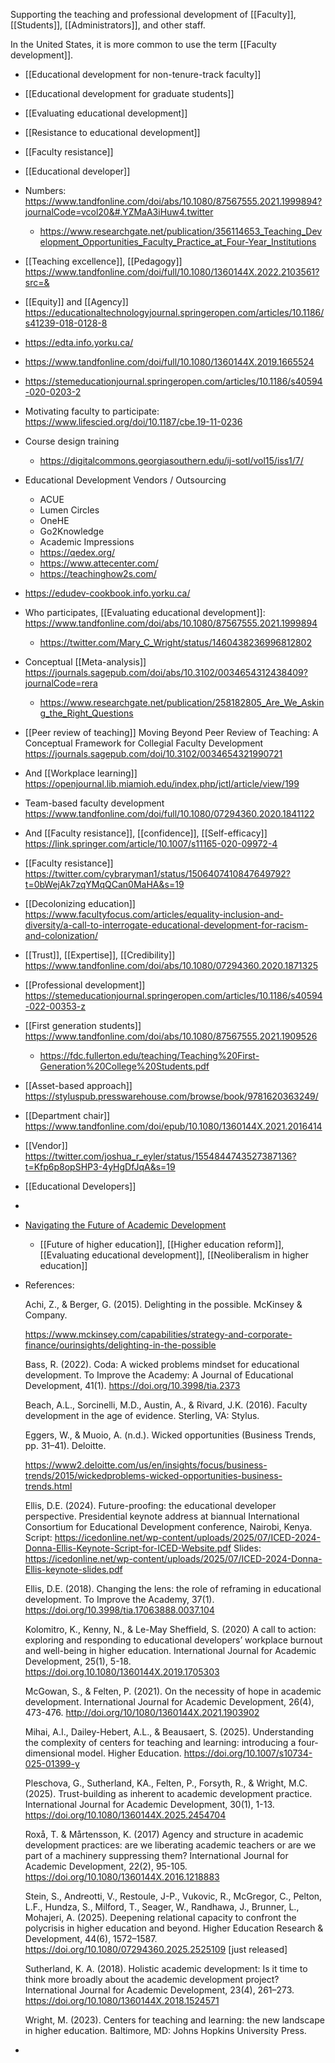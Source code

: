 Supporting the teaching and professional development of [[Faculty]], [[Students]], [[Administrators]], and other staff.

In the United States, it is more common to use the term [[Faculty development]].

- [[Educational development for non-tenure-track faculty]]
- [[Educational development for graduate students]]
- [[Evaluating educational development]]
- [[Resistance to educational development]]
- [[Faculty resistance]]
- [[Educational developer]]
- Numbers: https://www.tandfonline.com/doi/abs/10.1080/87567555.2021.1999894?journalCode=vcol20&#.YZMaA3iHuw4.twitter
	- https://www.researchgate.net/publication/356114653_Teaching_Development_Opportunities_Faculty_Practice_at_Four-Year_Institutions
- [[Teaching excellence]], [[Pedagogy]] https://www.tandfonline.com/doi/full/10.1080/1360144X.2022.2103561?src=&
- [[Equity]] and [[Agency]] https://educationaltechnologyjournal.springeropen.com/articles/10.1186/s41239-018-0128-8
- https://edta.info.yorku.ca/
- https://www.tandfonline.com/doi/full/10.1080/1360144X.2019.1665524
- https://stemeducationjournal.springeropen.com/articles/10.1186/s40594-020-0203-2
- Motivating faculty to participate: https://www.lifescied.org/doi/10.1187/cbe.19-11-0236
- Course design training
	- https://digitalcommons.georgiasouthern.edu/ij-sotl/vol15/iss1/7/
- Educational Development Vendors / Outsourcing
	- ACUE
	- Lumen Circles
	- OneHE
	- Go2Knowledge
	- Academic Impressions
	- https://qedex.org/
	- https://www.attecenter.com/
	- https://teachinghow2s.com/
- https://edudev-cookbook.info.yorku.ca/
- Who participates, [[Evaluating educational development]]: https://www.tandfonline.com/doi/abs/10.1080/87567555.2021.1999894
	- https://twitter.com/Mary_C_Wright/status/1460438236996812802
- Conceptual [[Meta-analysis]] https://journals.sagepub.com/doi/abs/10.3102/0034654312438409?journalCode=rera
	- https://www.researchgate.net/publication/258182805_Are_We_Asking_the_Right_Questions
- [[Peer review of teaching]] Moving Beyond Peer Review of Teaching: A Conceptual Framework for Collegial Faculty Development https://journals.sagepub.com/doi/10.3102/0034654321990721
- And [[Workplace learning]] https://openjournal.lib.miamioh.edu/index.php/jctl/article/view/199
- Team-based faculty development https://www.tandfonline.com/doi/full/10.1080/07294360.2020.1841122
- And [[Faculty resistance]], [[confidence]], [[Self-efficacy]] https://link.springer.com/article/10.1007/s11165-020-09972-4
- [[Faculty resistance]] https://twitter.com/cybraryman1/status/1506407410847649792?t=0bWejAk7zqYMqQCan0MaHA&s=19
- [[Decolonizing education]] https://www.facultyfocus.com/articles/equality-inclusion-and-diversity/a-call-to-interrogate-educational-development-for-racism-and-colonization/
- [[Trust]], [[Expertise]], [[Credibility]] https://www.tandfonline.com/doi/abs/10.1080/07294360.2020.1871325
- [[Professional development]] https://stemeducationjournal.springeropen.com/articles/10.1186/s40594-022-00353-z
- [[First generation students]] https://www.tandfonline.com/doi/abs/10.1080/87567555.2021.1909526
	- https://fdc.fullerton.edu/teaching/Teaching%20First-Generation%20College%20Students.pdf
- [[Asset-based approach]] https://styluspub.presswarehouse.com/browse/book/9781620363249/
- [[Department chair]] https://www.tandfonline.com/doi/epub/10.1080/1360144X.2021.2016414
- [[Vendor]] https://twitter.com/joshua_r_eyler/status/1554844743527387136?t=Kfp6p8opSHP3-4yHgDfJqA&s=19
- [[Educational Developers]]
-
- [Navigating the Future of Academic Development](https://think.taylorandfrancis.com/special_issues/navigating-the-future-of-academic-development/)
	- [[Future of higher education]], [[Higher education reform]], [[Evaluating educational development]], [[Neoliberalism in higher education]]
- References:
  
  Achi, Z., & Berger, G. (2015). Delighting in the possible. McKinsey & Company.
  
  https://www.mckinsey.com/capabilities/strategy-and-corporate-finance/ourinsights/delighting-in-the-possible 
  
  Bass, R. (2022). Coda: A wicked problems mindset for educational development. To Improve the Academy: A Journal of Educational Development, 41(1). https://doi.org/10.3998/tia.2373
  
  Beach, A.L., Sorcinelli, M.D., Austin, A., & Rivard, J.K. (2016). Faculty development in the age of evidence. Sterling, VA: Stylus.
  
  Eggers, W., & Muoio, A. (n.d.). Wicked opportunities (Business Trends, pp. 31–41). Deloitte.
  
  https://www2.deloitte.com/us/en/insights/focus/business-trends/2015/wickedproblems-wicked-opportunities-business-trends.html 
  
  Ellis, D.E. (2024). Future-proofing: the educational developer perspective. Presidential keynote address at biannual International Consortium for Educational Development conference, Nairobi, Kenya. Script: https://icedonline.net/wp-content/uploads/2025/07/ICED-2024-Donna-Ellis-Keynote-Script-for-ICED-Website.pdf Slides: https://icedonline.net/wp-content/uploads/2025/07/ICED-2024-Donna-Ellis-keynote-slides.pdf 
  
  Ellis, D.E. (2018). Changing the lens: the role of reframing in educational development. To Improve the Academy, 37(1). https://doi.org/10.3998/tia.17063888.0037.104
  
  Kolomitro, K., Kenny, N., & Le-May Sheffield, S. (2020) A call to action: exploring and responding to educational developers’ workplace burnout and well-being in higher education. International Journal for Academic Development, 25(1), 5-18. https://doi.org.10.1080/1360144X.2019.1705303
  
  McGowan, S., & Felten, P. (2021). On the necessity of hope in academic development. International Journal for Academic Development, 26(4), 473-476. http://doi.org/10/1080/1360144X.2021.1903902
  
  Mihai, A.I., Dailey-Hebert, A.L., & Beausaert, S. (2025). Understanding the complexity of centers for teaching and learning: introducing a four-dimensional model. Higher Education. https://doi.org/10.1007/s10734-025-01399-y
  
  Pleschova, G., Sutherland, KA., Felten, P., Forsyth, R., & Wright, M.C. (2025). Trust-building as inherent to academic development practice. International Journal for Academic Development, 30(1), 1-13. https://doi.org/10.1080/1360144X.2025.2454704
  
  Roxå, T. & Mårtensson, K. (2017) Agency and structure in academic development practices: are we liberating academic teachers or are we part of a machinery suppressing them? International Journal for Academic Development, 22(2), 95-105. https://doi.org/10.1080/1360144X.2016.1218883
  
  Stein, S., Andreotti, V., Restoule, J-P., Vukovic, R., McGregor, C., Pelton, L.F., Hundza, S., Milford, T., Seager, W., Randhawa, J., Brunner, L., Mohajeri, A. (2025). Deepening relational capacity to confront the polycrisis in higher education and beyond. Higher Education Research & Development, 44(6), 1572–1587.  https://doi.org/10.1080/07294360.2025.2525109   [just released]
  
  Sutherland, K. A. (2018). Holistic academic development: Is it time to think more broadly about the academic development project? International Journal for Academic Development, 23(4), 261–273. https://doi.org/10.1080/1360144X.2018.1524571
  
  Wright, M. (2023). Centers for teaching and learning: the new landscape in higher education. Baltimore, MD: Johns Hopkins University Press.
-